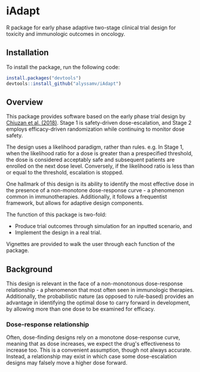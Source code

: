 # iAdapt
R package for early phase adaptive two-stage clinical trial design for toxicity and immunologic outcomes in oncology.

## Installation

To install the package, run the following code:


```r
install.packages("devtools")
devtools::install_github("alyssamv/iAdapt")
```


## Overview

This package provides software based on the early phase trial design by [Chiuzan et al. (2018)](https://www.tandfonline.com/doi/abs/10.1080/19466315.2018.1462727). Stage 1 is safety-driven dose-escalation, and Stage 2 employs efficacy-driven randomization while continuing to monitor dose safety.

The design uses a likelihood paradigm, rather than rules. e.g. In Stage 1, when the likelihood ratio for a dose is greater than a prespecified threshold, the dose is considered acceptably safe and subsequent patients are enrolled on the next dose level. Conversely, if the likelihood ratio is less than or equal to the threshold, escalation is stopped. 

One hallmark of this design is its ability to identify the most effective dose in the presence of a non-monotone dose-response curve - a phenomenon common in immunotherapies. Additionally, it follows a frequentist framework, but allows for adaptive design components.

The function of this package is two-fold:

* Produce trial outcomes through simulation for an inputted scenario, and
* Implement the design in a real trial.

Vignettes are provided to walk the user through each function of the package. 

## Background

This design is relevant in the face of a non-monotonous dose-response relationship - a phenomenon that most often seen in immunologic therapies. Additionally, the probabilistic nature (as opposed to rule-based) provides an advantage in identifying the optimal dose to carry forward in development, by allowing more than one dose to be examined for efficacy. 

### Dose-response relationship 

Often, dose-finding designs rely on a monotone dose-response curve, meaning that as dose increases, we expect the drug's effectiveness to increase too. This is a convenient assumption, though not always accurate. Instead, a relationship may exist in which case some dose-escalation designs may falsely move a higher dose forward.